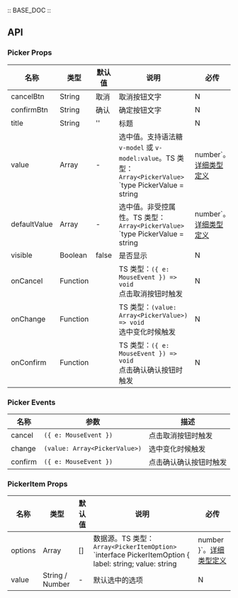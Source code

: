 :: BASE_DOC ::


## API
### Picker Props

名称 | 类型 | 默认值 | 说明 | 必传
-- | -- | -- | -- | --
cancelBtn | String | 取消 | 取消按钮文字 | N
confirmBtn | String | 确认 | 确定按钮文字 | N
title | String | '' | 标题 | N
value | Array | - | 选中值。支持语法糖 `v-model` 或 `v-model:value`。TS 类型：`Array<PickerValue>` `type PickerValue = string | number`。[详细类型定义](https://github.com/Tencent/tdesign-mobile-vue/tree/develop/src/picker/type.ts) | N
defaultValue | Array | - | 选中值。非受控属性。TS 类型：`Array<PickerValue>` `type PickerValue = string | number`。[详细类型定义](https://github.com/Tencent/tdesign-mobile-vue/tree/develop/src/picker/type.ts) | N
visible | Boolean | false | 是否显示 | N
onCancel | Function |  | TS 类型：`({ e: MouseEvent }) => void`<br/>点击取消按钮时触发 | N
onChange | Function |  | TS 类型：`(value: Array<PickerValue>) => void`<br/>选中变化时候触发 | N
onConfirm | Function |  | TS 类型：`({ e: MouseEvent }) => void`<br/>点击确认确认按钮时触发 | N

### Picker Events

名称 | 参数 | 描述
-- | -- | --
cancel | `({ e: MouseEvent })` | 点击取消按钮时触发
change | `(value: Array<PickerValue>)` | 选中变化时候触发
confirm | `({ e: MouseEvent })` | 点击确认确认按钮时触发

### PickerItem Props

名称 | 类型 | 默认值 | 说明 | 必传
-- | -- | -- | -- | --
options | Array | [] | 数据源。TS 类型：`Array<PickerItemOption>` `interface PickerItemOption { label: string; value: string | number }`。[详细类型定义](https://github.com/Tencent/tdesign-mobile-vue/tree/develop/src/picker/type.ts) | N
value | String / Number | - | 默认选中的选项 | N

